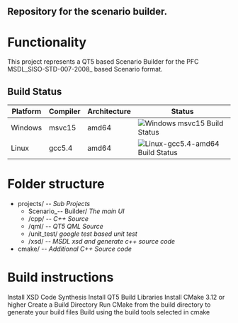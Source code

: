 Repository for the scenario builder. 
---------------------------------------

Functionality
===============
This project represents a QT5 based Scenario Builder for the PFC MSDL_SISO-STD-007-2008_ based Scenario format.


Build Status
-----------------
| Platform | Compiler | Architecture | Status |
|----------|----------|--------------|--------|
| Windows  |  msvc15  | amd64        | ![Windows msvc15 Build  Status](https://biogearsengine.com/content/badges/pfc_windows_msvc15.png) |
| Linux  |  gcc5.4  | amd64 | ![Linux-gcc5.4-amd64 Build Status](https://biogearsengine.com/content/badges/pfc_linux-gcc5.4-core2_64.png) |

Folder structure 
=====================
 * projects/ _-- Sub Projects_
   *  Scenario_-- Builder/ _The main UI_
   *   /cpp/ _-- C++ Source_
   *  /qml/ _-- QT5 QML Source_
   *   /unit_test/ _google test based unit test_
   *   /xsd/ _-- MSDL xsd and generate c++ source code_
 * cmake/ _-- Additional C++ Source code_

Build instructions
=======================
Install XSD Code Synthesis
Install QT5 Build Libraries
Install CMake 3.12 or higher
Create a Build Directory
Run CMake from the build directory to generate your build files
Build using the build tools selected in cmake

